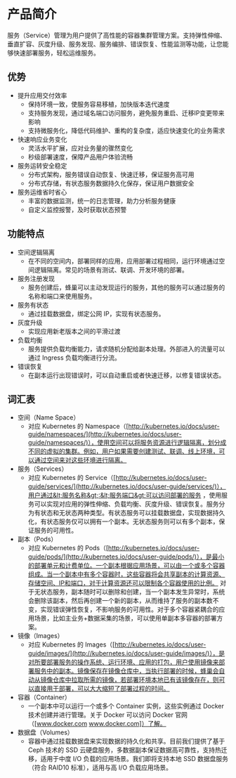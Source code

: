 # 产品简介

服务（Service）管理为用户提供了高性能的容器集群管理方案。支持弹性伸缩、垂直扩容、灰度升级、服务发现、服务编排、错误恢复、性能监测等功能，让您能够快速部署服务，轻松运维服务。

## 优势

* 提升应用交付效率
    * 保持环境一致，使服务容易移植，加快版本迭代速度
    * 支持服务发现，通过域名端口访问服务，避免服务重启、迁移IP变更带来影响
    * 支持微服务化，降低代码维护、重构的复杂度，适应快速变化的业务需求
* 快速响应业务变化
    * 灵活水平扩展，应对业务量的骤然变化
    * 秒级部署速度，保障产品用户体验流畅
*   服务运转安全稳定
    * 分布式架构，服务错误自动恢复、快速迁移，保证服务高可用
    * 分布式存储，有状态服务数据持久化保存，保证用户数据安全
*   服务运维省时省心
    * 丰富的数据监测，统一的日志管理，助力分析服务健康
	* 自定义监控报警，及时获取状态预警

## 功能特点

* 空间逻辑隔离
	* 在不同的空间内，部署同样的应用，应用部署过程相同，运行环境通过空间逻辑隔离。常见的场景有测试、联调、开发环境的部署。
*   服务注册发现
    *   服务创建后，蜂巢可以主动发现运行的服务，其他的服务可以通过服务的名称和端口来使用服务。
*   服务有状态
    *   通过挂载数据盘，绑定公网 IP，实现有状态服务。
*   灰度升级
    *   实现应用新老版本之间的平滑过渡
*   负载均衡
    *   服务提供负载均衡能力，请求随机分配给副本处理。外部进入的流量可以通过 Ingress 负载均衡进行分流。
*   错误恢复
    *   在副本运行出现错误时，可以自动重启或者快速迁移，以修复错误状态。

## 词汇表

*   空间（Name Space）
    *   对应 Kubernetes 的 Namespace（[http://kubernetes.io/docs/user-guide/namespaces/](http://kubernetes.io/docs/user-guide/namespaces/)），使用空间可以将服务资源进行逻辑隔离，划分成不同的虚拟的集群。例如，用户如果需要创建测试、联调、线上环境，可以通过空间来对这些环境进行隔离。
*   服务（Services）
    *   对应 Kubernetes 的 Service（[http://kubernetes.io/docs/user-guide/services/](http://kubernetes.io/docs/user-guide/services/)），用户通过&lt;服务名称&gt;:&lt;服务端口&gt;可以访问部署的服务 ，使用服务可以实现对应用的弹性伸缩、负载均衡、灰度升级、错误恢复。服务分为有状态和无状态两种类型。有状态服务可以挂载数据盘，实现数据持久化，有状态服务仅可以拥有一个副本。无状态服务则可以有多个副本，保证服务的可用性。
*   副本（Pods）
    *   对应 Kubernetes 的 Pods（[http://kubernetes.io/docs/user-guide/pods/](http://kubernetes.io/docs/user-guide/pods/)），是最小的部署单元和计费单位。一个副本根据应用场景，可以由一个或多个容器组成。当一个副本中有多个容器时，这些容器将会共享副本的计算资源、存储空间、IP和端口，对于计算资源还可以限制各个容器使用的比例。 对于无状态服务，副本随时可以删除和创建，当一个副本发生异常时，系统会删除该副本，然后再创建一个新的副本，从而维持了服务的副本数不变，实现错误弹性恢复，不影响服务的可用性。对于多个容器紧耦合的应用场景，比如主业务+数据采集的场景，可以使用单副本多容器的部署方案。
*   镜像（Images）
    *   对应 Kubernetes 的 Images（[http://kubernetes.io/docs/user-guide/images/](http://kubernetes.io/docs/user-guide/images/)），是对所要部署服务的操作系统、运行环境、应用的打包，用户使用镜像来部署服务中的副本。镜像保存在镜像仓库中，当执行部署的时候，蜂巢会自动从镜像仓库中拉取所需的镜像，若部署环境本地已有该镜像存在，则可以直接用于部署，可以大大缩短了部署过程的时间。
*   容器（Container）
    *   一个副本中可以运行一个或多个 Container 实例，这些实例通过 Docker 技术创建并进行管理。关于 Docker 可以访问 Docker 官网（[www.docker.com www.docker.com]）了解。
*   数据盘（Volumes）
    *   容器中通过挂载数据盘来实现数据的持久化和共享。目前我们提供了基于 Ceph 技术的 SSD 云硬盘服务，多数据副本保证数据高可靠性，支持热迁移，适用于中度 I/O 负载的应用场景。我们即将支持本地 SSD 数据盘服务（符合 RAID10 标准），适用与高 I/O 负载应用场景。